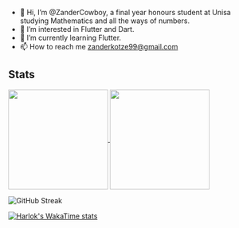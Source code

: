 - 👋 Hi, I’m @ZanderCowboy, a final year honours student at Unisa studying Mathematics and all the ways of numbers. 
- 👀 I’m interested in Flutter and Dart.
- 🌱 I’m currently learning Flutter.
- 📫 How to reach me zanderkotze99@gmail.com

<!---
ZanderCowboy/ZanderCowboy is a ✨ special ✨ repository because its `README.md` (this file) appears on your GitHub profile.
You can click the Preview link to take a look at your changes.
--->

## Stats

<a href="https://github.com/anuraghazra/github-readme-stats">
  <img height=200 align="center" src="https://github-readme-stats.vercel.app/api?username=ZanderCowboy&show_icons=true&theme=transparent" />
</a>
<a href="https://github.com/anuraghazra/convoychat">
  <img height=200 align="center" src="https://github-readme-stats.vercel.app/api/top-langs/?username=ZanderCowboy&langs_count=8&hide_progress=true&theme=transparent" />
</a>

![GitHub Streak](https://github-readme-streak-stats.herokuapp.com/?user=ZanderCowboy&theme=transparent)

[![Harlok's WakaTime stats](https://github-readme-stats.vercel.app/api/wakatime?username=ZanderCowboy&layout=compact&theme=transparent)](https://github.com/anuraghazra/github-readme-stats)
